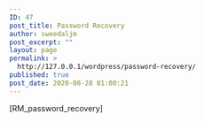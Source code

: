 ```yaml
---
ID: 47
post_title: Password Recovery
author: sweedaljm
post_excerpt: ""
layout: page
permalink: >
  http://127.0.0.1/wordpress/password-recovery/
published: true
post_date: 2020-08-28 01:00:21
---
```

[RM_password_recovery]